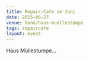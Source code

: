 ```yaml
---
title: Repair-Cafe im Juni
date: 2015-06-27
venue: bonn/haus-muellestumpe
tags: repaircafe
layout: event
---
```

Haus Müllestumpe...
